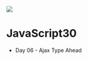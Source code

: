 ﻿![](https://javascript30.com/images/JS3-social-share.png)

# JavaScript30

* Day  06 - Ajax Type Ahead